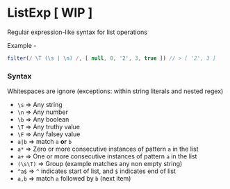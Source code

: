 # ListExp [ WIP ]

Regular expression-like syntax for list operations

Example -

```js
filter(/ \T (\s | \n) /, [ null, 0, '2', 3, true ]) // > [ '2', 3 ]
```


### Syntax
Whitespaces are ignore (exceptions: within string literals and nested regex)

* `\s` => Any string
* `\n` => Any number
* `\b` => Any boolean
* `\T` => Any truthy value
* `\F` => Any falsey value
* `a|b` => match `a` **or** `b`
* `a*` => Zero or more consecutive instances of pattern `a` in the list
* `a+` => One or more consecutive instances of pattern `a` in the list
* `(\s\T)` => Group (example matches any non empty string)
* `^a$` => `^` indicates start of list, and `$` indicates end of list
* `a,b` => match `a` followed by `b` (next item)

